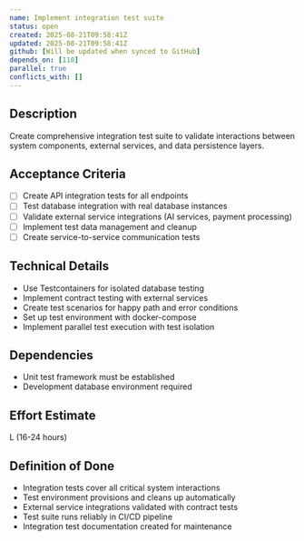 ```yaml
---
name: Implement integration test suite
status: open
created: 2025-08-21T09:58:41Z
updated: 2025-08-21T09:58:41Z
github: [Will be updated when synced to GitHub]
depends_on: [118]
parallel: true
conflicts_with: []
---
```


## Description
Create comprehensive integration test suite to validate interactions between system components, external services, and data persistence layers.

## Acceptance Criteria
- [ ] Create API integration tests for all endpoints
- [ ] Test database integration with real database instances
- [ ] Validate external service integrations (AI services, payment processing)
- [ ] Implement test data management and cleanup
- [ ] Create service-to-service communication tests

## Technical Details
- Use Testcontainers for isolated database testing
- Implement contract testing with external services
- Create test scenarios for happy path and error conditions
- Set up test environment with docker-compose
- Implement parallel test execution with test isolation

## Dependencies
- Unit test framework must be established
- Development database environment required

## Effort Estimate
L (16-24 hours)

## Definition of Done
- Integration tests cover all critical system interactions
- Test environment provisions and cleans up automatically
- External service integrations validated with contract tests
- Test suite runs reliably in CI/CD pipeline
- Integration test documentation created for maintenance